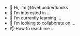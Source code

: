 - 👋 Hi, I’m @fivehundredbooks
- 👀 I’m interested in ...
- 🌱 I’m currently learning ...
- 💞️ I’m looking to collaborate on ...
- 📫 How to reach me ...

<!---
fivehundredbooks/fivehundredbooks is a ✨ special ✨ repository because its `README.md` (this file) appears on your GitHub profile.
You can click the Preview link to take a look at your changes.
--->
